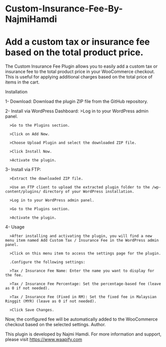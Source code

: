 # Custom-Insurance-Fee-By-NajmiHamdi
# Add a custom tax or insurance fee based on the total product price.

The Custom Insurance Fee Plugin allows you to easily add a custom tax or insurance fee to the total product price in your WooCommerce checkout. 
This is useful for applying additional charges based on the total price of items in the cart.

Installation

1-  Download: Download the plugin ZIP file from the GitHub repository.

2-  Install via WordPress Dashboard:
      >Log in to your WordPress admin panel.
       
      >Go to the Plugins section.
      
      >Click on Add New.
      
      >Choose Upload Plugin and select the downloaded ZIP file.
      
      >Click Install Now.
      
      >Activate the plugin.
      
3-  Install via FTP:

      >Extract the downloaded ZIP file.
      
      >Use an FTP client to upload the extracted plugin folder to the /wp-content/plugins/ directory of your WordPress installation.
      
      >Log in to your WordPress admin panel.
      
      >Go to the Plugins section.
      
      >Activate the plugin.

4-  Usage

      >After installing and activating the plugin, you will find a new menu item named Add Custom Tax / Insurance Fee in the WordPress admin panel.
      
      >Click on this menu item to access the settings page for the plugin.
      
      .Configure the following settings:
      
      >Tax / Insurance Fee Name: Enter the name you want to display for the fee.
      
      >Tax / Insurance Fee Percentage: Set the percentage-based fee (leave as 0 if not needed).
      
      >Tax / Insurance Fee (Fixed in RM): Set the fixed fee in Malaysian Ringgit (MYR) (leave as 0 if not needed).
      
      >Click Save Changes.
      

Now, the configured fee will be automatically added to the WooCommerce checkout based on the selected settings.
Author. 

This plugin is developed by Najmi Hamdi. For more information and support, please visit https://www.waapify.com
